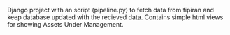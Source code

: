 Django project with an script (pipeline.py) to fetch data from fipiran and keep database updated with the recieved data. Contains simple html views for showing Assets Under Management.
